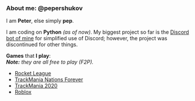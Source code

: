 ### About me: @pepershukov  
I am **Peter**, else simply **pep**.

I am coding on **Python** _(as of now)_.
My biggest project so far is the [Discord bot of mine](https://top.gg/bot/789102405944868865) for simplified use of Discord; however, the project was discontinued for other things.

**Games** that **I play**:  
_**Note:** they are all free to play (F2P)._
* [Rocket League](https://www.rocketleague.com/)
* [TrackMania Nations Forever](https://store.steampowered.com/app/11020/)
* [TrackMania 2020](https://www.trackmania.com/)
* [Roblox](https://www.roblox.com)
